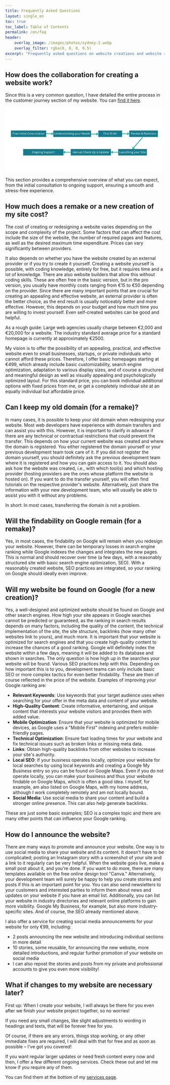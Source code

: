 ```yaml
---
title: Frequently Asked Questions
layout: single_en
toc: true
toc_label: Table of Contents
permalink: /en/faq
header:
    overlay_image: /images/photos/sydney-2.webp
    overlay_filter: rgba(0, 0, 0, 0.5)
excerpt: "Frequently asked questions on website creations and website remakes"
---
```


## How does the collaboration for creating a website work?

Since this is a very common question, I have detailed the entire process in the customer journey section of my website. You can [find it here](/en/customer-journey).

![Customer Journey](/images/customer-journey.png)

This section provides a comprehensive overview of what you can expect, from the initial consultation to ongoing support, ensuring a smooth and stress-free experience.


## How much does a remake or a new creation of my site cost?
The cost of creating or redesigning a website varies depending on the scope and complexity of the project.
Some factors that can affect the cost include the size of the website, the number of required pages and features, as well as the desired maximum time expenditure.
Prices can vary significantly between providers.

It also depends on whether you have the website created by an external provider or if you try to create it yourself.
Creating a website yourself is possible, with coding knowledge, entirely for free, but it requires time and a lot of knowledge. There are also website builders that allow this without coding skills. These are often free in the basic version, but in the pro version, you usually have monthly costs ranging from €15 to €50 depending on the provider. Since there are many important points that are crucial for creating an appealing and effective website, an external provider is often the better choice, as the end result is usually noticeably better and more effective. However, this depends on your budget and how much time you are willing to invest yourself. Even self-created websites can be good and helpful.

As a rough guide:
Large web agencies usually charge between €2,000 and €20,000 for a website.
The industry standard average price for a standard homepage is currently at approximately €2500. 

My vision is to offer the possibility of an appealing, practical, and effective website even to small businesses, startups, or private individuals who cannot afford these prices. Therefore, I offer basic homepages starting at €499, which already include basic customizability, search engine optimization, adaptation to various display sizes, and of course a structured and meaningful design as well as visually appealing and psychologically optimized layout.
For this standard price, you can book individual additional options with fixed prices from me, or get a completely individual site at an equally individual but affordable price.

## Can I keep my old domain (for a remake)?
In many cases, it is possible to keep your old domain when redesigning your website. Most web developers have experience with domain transfers and can assist you with this.
However, it is important to clarify in advance if there are any technical or contractual restrictions that could prevent the transfer. This depends on how your current website was created and where the domain is registered.
You either registered the domain yourself or your previous development team took care of it.
If you did not register the domain yourself, you should definitely ask the previous development team where it is registered and how you can gain access to it. You should also ask how the website was created, i.e., with which tool(s) and which hosting provider (hosting providers are the ones whose platform the website is hosted on).
If you want to do the transfer yourself, you will often find tutorials on the respective provider's website.
Alternatively, just share the information with your new development team, who will usually be able to assist you with it without any problems.

In short: In most cases, transferring the domain is not a problem.

## Will the findability on Google remain (for a remake)?
Yes, in most cases, the findability on Google will remain when you redesign your website.
However, there can be temporary losses in search engine ranking while Google indexes the changes and integrates the new pages. This is normal and should recover over time (a few days, with a reasonably structured site with basic search engine optimization, SEO).
With a reasonably created website, SEO practices are integrated, so your ranking on Google should ideally even improve.

## Will my website be found on Google (for a new creation)?
Yes, a well-designed and optimized website should be found on Google and other search engines.
How high your site appears in Google searches cannot be predicted or guaranteed, as the ranking in search results depends on many factors, including the quality of the content, the technical implementation of the site, the site structure, backlinks (how many other websites link to yours), and much more.
It is important that your website is optimized for search engines and that you create high-quality content to increase the chances of a good ranking.
Google will definitely index the website within a few days, meaning it will be added to its database and shown in searches.
The only question is how high up in the searches your website will be found. Various SEO practices help with this. Depending on how important this is to you, development teams can only include basic SEO or more complex tactics for even better findability. These are then of course reflected in the price of the website.
Examples of improving your Google ranking are:

- **Relevant Keywords**: Use keywords that your target audience uses when searching for your offer in the meta data and content of your website.
- **High-Quality Content**: Create informative, entertaining, and unique content that interests your website visitors and provides them with added value.
- **Mobile Optimization**: Ensure that your website is optimized for mobile devices, as Google uses a "Mobile First" indexing and prefers mobile-friendly pages.
- **Technical Optimization**: Ensure fast loading times for your website and fix technical issues such as broken links or missing meta data.
- **Links**: Obtain high-quality backlinks from other websites to increase your site's authority.
- **Local SEO**: If your business operates locally, optimize your website for local searches by using local keywords and creating a Google My Business entry so you can be found on Google Maps. Even if you do not operate locally, you can make your business and thus your website findable on Google Maps, which is often a good idea. I myself, for example, am also listed on Google Maps, with my home address, although I work completely remotely and am not locally bound.
- **Social Media**: Use social media to share your content and build a stronger online presence. This can also help generate backlinks.

These are just some basic examples; SEO is a complex topic and there are many other points that can influence your Google ranking.

## How do I announce the website?
There are many ways to promote and announce your website.
One way is to use social media to share your website and its content. It doesn't have to be complicated; posting an Instagram story with a screenshot of your site and a link to it regularly can be very helpful. When the website goes live, make a small post about it, and you're done. If you want to do more, there are many templates available on the free online design tool "Canva." Alternatively, your development team will surely be happy to help you create stories and posts if this is an important point for you.
You can also send newsletters to your customers and interested parties to inform them about news and updates on your website if you have an email list.
Additionally, you can list your website in industry directories and relevant online platforms to gain more visibility. Google My Business, for example, but also more industry-specific sites.
And of course, the SEO already mentioned above.

I also offer a service for creating social media announcements for your website for only €99, including:
- 2 posts announcing the new website and introducing individual sections in more detail
- 10 stories, some reusable, for announcing the new website, more detailed introductions, and regular further promotion of your website on social media
- I can also repost the stories and posts from my private and professional accounts to give you even more visibility!

## What if changes to my website are necessary later?

First up: When I create your website, I will always be there for you even after we finish your website project together, so no worries!

If you need any small changes, like slight adjustments to wording in headings and texts, that will be forever free for you.

Of course, if there are any errors, things stop working, or any other immediate fixes are required, I will deal with that for free and as soon as possible – I've got you covered!

If you want regular larger updates or need fresh content every now and then, I offer a few different ongoing services. Check these out and let me know if you require any of them.

You can find them at the bottom of my [services page](/en/services).



